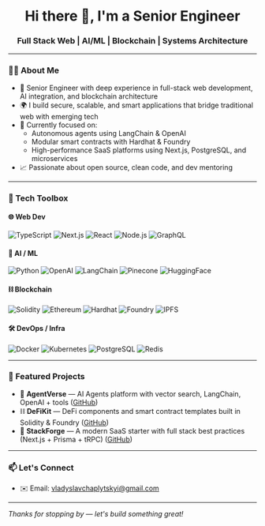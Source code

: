 <h1 align="center">Hi there 👋, I'm a Senior Engineer</h1>
<h3 align="center">Full Stack Web | AI/ML | Blockchain | Systems Architecture</h3>

---

### 🧑‍💼 About Me

- 🧠 Senior Engineer with deep experience in full-stack web development, AI integration, and blockchain architecture
- 🌍 I build secure, scalable, and smart applications that bridge traditional web with emerging tech
- 🔭 Currently focused on:
  - Autonomous agents using LangChain & OpenAI
  - Modular smart contracts with Hardhat & Foundry
  - High-performance SaaS platforms using Next.js, PostgreSQL, and microservices
- 📈 Passionate about open source, clean code, and dev mentoring

---

### 🧰 Tech Toolbox

#### 🌐 Web Dev
![TypeScript](https://img.shields.io/badge/-TypeScript-3178C6?style=flat-square&logo=typescript&logoColor=white)
![Next.js](https://img.shields.io/badge/-Next.js-000?style=flat-square&logo=nextdotjs)
![React](https://img.shields.io/badge/-React-61DAFB?style=flat-square&logo=react&logoColor=black)
![Node.js](https://img.shields.io/badge/-Node.js-339933?style=flat-square&logo=node.js&logoColor=white)
![GraphQL](https://img.shields.io/badge/-GraphQL-E10098?style=flat-square&logo=graphql)

#### 🧠 AI / ML
![Python](https://img.shields.io/badge/-Python-3776AB?style=flat-square&logo=python&logoColor=white)
![OpenAI](https://img.shields.io/badge/-OpenAI-black?style=flat-square&logo=openai)
![LangChain](https://img.shields.io/badge/-LangChain-000000?style=flat-square)
![Pinecone](https://img.shields.io/badge/-Pinecone-1E88E5?style=flat-square)
![HuggingFace](https://img.shields.io/badge/-HuggingFace-FFD21F?style=flat-square)

#### ⛓ Blockchain
![Solidity](https://img.shields.io/badge/-Solidity-363636?style=flat-square&logo=solidity)
![Ethereum](https://img.shields.io/badge/-Ethereum-3C3C3D?style=flat-square&logo=ethereum)
![Hardhat](https://img.shields.io/badge/-Hardhat-F7DF1E?style=flat-square)
![Foundry](https://img.shields.io/badge/-Foundry-000000?style=flat-square)
![IPFS](https://img.shields.io/badge/-IPFS-65C2CB?style=flat-square)

#### 🛠 DevOps / Infra
![Docker](https://img.shields.io/badge/-Docker-2496ED?style=flat-square&logo=docker&logoColor=white)
![Kubernetes](https://img.shields.io/badge/-Kubernetes-326CE5?style=flat-square&logo=kubernetes&logoColor=white)
![PostgreSQL](https://img.shields.io/badge/-PostgreSQL-4169E1?style=flat-square&logo=postgresql&logoColor=white)
![Redis](https://img.shields.io/badge/-Redis-DC382D?style=flat-square&logo=redis&logoColor=white)

---

### 🚀 Featured Projects

- 🤖 **AgentVerse** — AI Agents platform with vector search, LangChain, OpenAI + tools ([GitHub](#))
- ⛓️ **DeFiKit** — DeFi components and smart contract templates built in Solidity & Foundry ([GitHub](#))
- 🧱 **StackForge** — A modern SaaS starter with full stack best practices (Next.js + Prisma + tRPC) ([GitHub](#))

---

### 📫 Let's Connect

- ✉️ Email: [vladyslavchaplytskyi@gmail.com](mailto:vladyslavchaplytskyi@gmail.com)

---

_Thanks for stopping by — let's build something great!_

